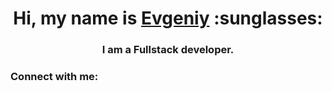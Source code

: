 <!-- ## Hi, my name is Evgeniy -->

<h1 align="center">Hi, my name is <a href="https://portfoliohalushkoyevhen.vercel.app/" target="blank">Evgeniy</a> :sunglasses:</h1>

<h3 align="center">I am a Fullstack developer.</h3>

<!-- **Evgeniy-Galushko/Evgeniy-Galushko** is a ✨ _special_ ✨ repository because its `README.md` (this file) appears on your GitHub profile.

Here are some ideas to get you started:

- 🔭 I’m currently working on ...
- 🌱 I’m currently learning ...
- 👯 I’m looking to collaborate on ...
- 🤔 I’m looking for help with ...
- 📫 How to reach me: yudginchik@gmail.com
- 🌍 I speak Russian (native), Ukrainian (native).
 -->

<h3>Connect with me:</h3>

<a href="https://www.linkedin.com/in/halushko-yevhen-5ab439353/" target="blank" width="30" height="30"><svg width="30" height="30">
<use href="./icon/linkedin.svg"></use>
</svg></a>
